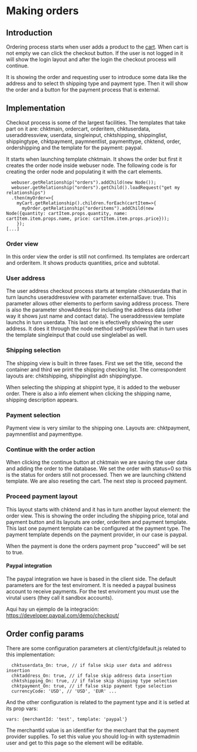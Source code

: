 Making orders
=============

## Introduction

Ordering process starts when user adds a product to the [cart](cart.md). When cart is not empty we can click the checkout button. If the user is not logged in it will show the login layout and after the login the checkout process will continue.

It is showing the order and requesting user to introduce some data like the address and to select th shipping type and payment type. Then it will show the order and a button for the payment process that is external.

## Implementation

Checkout process is some of the largest facilities. The templates that take part on it are: chktmain, ordercart, orderitem, chktuserdata, useraddressview, userdata, singleinput, chktshipping, shippinglist, shippingtype, chktpayment, paymnentlist, paymenttype, chktend, order, ordershipping and the template for the payment: paypal.

It starts when launching template chktmain. It shows the order but first it creates the order node inside webuser node. The following code is for creating the order node and populating it with the cart elements.
```
  webuser.getRelationship("orders").addChild(new Node());
  webuser.getRelationship("orders").getChild().loadRequest("get my relationships")
  .then(myOrder=>{
    myCart.getRelationship().children.forEach(cartItem=>{
      myOrder.getRelationship("orderitems").addChild(new Node({quantity: cartItem.props.quantity, name: cartItem.item.props.name, price: cartItem.item.props.price}));
    });
[...]
```

### Order view

In this order view the order is still not confirmed. Its templates are ordercart and orderitem. It shows products quantities, price and subtotal.

### User address

The user address checkout process starts at template chktuserdata that in turn launchs useraddressview with parameter externalSave: true. This parameter allows other elements to perform saving address process. There is also the parameter showAddress for including the address data (other way it shows just name and contact data). The useraddressview template launchs in turn userdata. This last one is efectivelly showing the user address. It does it through the node method setPropsView that in turn uses the template singleinput that could use singlelabel as well.

### Shipping selection

The shipping view is built in three fases. First we set the title, second the container and third we print the shipping checking list. The correspondent layouts are: chktshipping, shippinglist adn shippingtype.

When selecting the shipping at shippint type, it is added to the webuser order. There is also a info element when clicking the shipping name, shipping description appears.

### Payment selection

Payment view is very similar to the shipping one. Layouts are: chktpayment, paymnentlist and paymenttype.

### Continue with the order action

When clicking the continue button at chktmain we are saving the user data and adding the order to the database. We set the order with status=0 so this is the status for orders still not processed. Then we are launching chktend template. We are also reseting the cart. The next step is proceed payment.

### Proceed payment layout

This layout starts with chktend and it has in turn another layout element: the order view. This is showing the order including the shipping price, total and payment button and its layouts are order, orderitem and payment template. This last one payment template can be configured at the payment type. The payment template depends on the payment provider, in our case is paypal.

When the payment is done the orders payment prop "succeed" will be set to true.

#### Paypal integration

The paypal integration we have is based in the client side. The default parameters are for the test enviroment. It is needed a paypal business account to receive payments. For the test enviroment you must use the virutal users (they call it sandbox accounts).

Aqui hay un ejemplo de la integración:
https://developer.paypal.com/demo/checkout/

## Order config params

There are some configuration parameters at client/cfg/default.js related to this implementation:
```
  chktuserdata_On: true, // if false skip user data and address insertion
  chktaddress_On: true, // if false skip address data insertion
  chktshipping_On: true, // if false skip shipping type selection
  chktpayment_On: true, // if false skip payment type selection
  currencyCode: 'USD', // 'USD', 'EUR' ...
```
And the other configuration is related to the payment type and it is setled at its prop vars:
```
vars: {merchantId: 'test', template: 'paypal'}
```
The merchantId value is an identifier for the merchant that the payment provider supplies. To set this value you should log-in with systemadmin user and get to this page so the element will be editable.